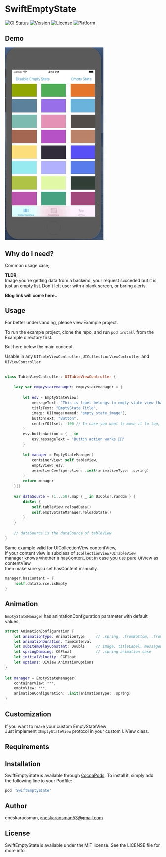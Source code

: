 # SwiftEmptyState

[![CI Status](https://img.shields.io/travis/eneskaraosman/SwiftEmptyState.svg?style=flat)](https://travis-ci.org/eneskaraosman/SwiftEmptyState)
[![Version](https://img.shields.io/cocoapods/v/SwiftEmptyState.svg?style=flat)](https://cocoapods.org/pods/SwiftEmptyState)
[![License](https://img.shields.io/cocoapods/l/SwiftEmptyState.svg?style=flat)](https://cocoapods.org/pods/SwiftEmptyState)
[![Platform](https://img.shields.io/cocoapods/p/SwiftEmptyState.svg?style=flat)](https://cocoapods.org/pods/SwiftEmptyState)

## Demo
![](https://github.com/EnesKaraosman/SwiftEmptyState/blob/master/Example/SwiftEmptyState/emptyStateDemo.gif)

## Why do I need?

Common usage case;

**TLDR**;<br/> 
Image you're getting data from a backend, your request succeded but it is just an empty list.
Don't left user with a blank screen, or boring alerts.

**Blog link will come here..**

## Usage

For better understanding, please view Example project.

To run the example project, clone the repo, and run `pod install` from the Example directory first.

But here below the main concept.

Usable in any `UITableViewController`, `UICollectionViewController` and `UIViewController`


```swift

class TableViewController: UITableViewController {
    
    lazy var emptyStateManager: EmptyStateManager = {
        
        let esv = EmptyStateView(
            messageText: "This is label belongs to empty state view that sits in UITableViewController's UITableView",
            titleText: "EmptyState Title",
            image: UIImage(named: "empty_state_image"),
            buttonText: "Button",
            centerYOffset: -100 // In case you want to move it to top, by default it is centered (offset = 0)
        )
        esv.buttonAction = { _ in
            esv.messageText = "Button action works 👍🏻"
        }
        
        let manager = EmptyStateManager(
            containerView: self.tableView,
            emptyView: esv,
            animationConfiguration: .init(animationType: .spring)
        )
        return manager
    }()
    
    var dataSource = (1...50).map { _ in UIColor.random } {
        didSet {
            self.tableView.reloadData()
            self.emptyStateManager.reloadState()
        }
    }
    
    // dataSource is the dataSource of tableView
}
```

Same example valid for UICollectionView contentView, <br/>
If your content view is subclass of `ICollectionView/UITableView` <br/>
manager knows whether it hasContent, but in case you use pure UIView as contentView <br/>
then make sure you set hasContent manually.

```swift
manager.hasContent = {
    !self.dataSource.isEmpty
}
```

## Animation

`EmptyStateManager` has animationConfiguration parameter with default values.

```swift
struct AnimationConfiguration {
    let animationType: AnimationType     // .spring, .fromBottom, .fromLeft, .fromTop, .fromRight
    let animationDuration: TimeInterval
    let subItemDelayConstant: Double     // image, titleLabel, messageLabel, button. Except .spring animation
    let springDamping: CGFloat           // .spring animation case
    let initialVelocity: CGFloat
    let options: UIView.AnimationOptions
}

let manager = EmptyStateManager(
    containerView: ***,
    emptyView: ***,
    animationConfiguration: .init(animationType: .spring)
)
```

## Customization

If you want to make your custom EmptyStateView <br/>
Just implement `IEmptyStateView` protocol in your custom UIView class.

## Requirements

## Installation

SwiftEmptyState is available through [CocoaPods](https://cocoapods.org). To install
it, simply add the following line to your Podfile:

```ruby
pod 'SwiftEmptyState'
```

## Author

eneskaraosman, eneskaraosman53@gmail.com

## License

SwiftEmptyState is available under the MIT license. See the LICENSE file for more info.

